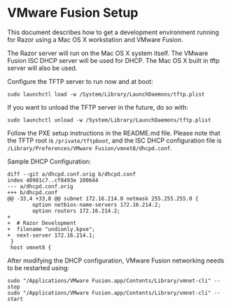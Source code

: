 # VMware Fusion Setup

This document describes how to get a development environment running for Razor
using a Mac OS X workstation and VMware Fusion.

The Razor server will run on the Mac OS X system itself.  The VMware Fusion ISC
DHCP server will be used for DHCP.  The Mac OS X built in tftp server will also
be used.

Configure the TFTP server to run now and at boot:

    sudo launchctl load -w /System/Library/LaunchDaemons/tftp.plist

If you want to unload the TFTP server in the future, do so with:

    sudo launchctl unload -w /System/Library/LaunchDaemons/tftp.plist

Follow the PXE setup instructions in the README.md file.  Please note that the
TFTP root is `/private/tftpboot`, and the ISC DHCP configuration file is
`/Library/Preferences/VMware Fusion/vmnet8/dhcpd.conf`.

Sample DHCP Configuration:

    diff --git a/dhcpd.conf.orig b/dhcpd.conf
    index 40981c7..cf8493e 100644
    --- a/dhcpd.conf.orig
    +++ b/dhcpd.conf
    @@ -33,4 +33,8 @@ subnet 172.16.214.0 netmask 255.255.255.0 {
            option netbios-name-servers 172.16.214.2;
            option routers 172.16.214.2;
    +
    +  # Razor Development
    +  filename "undionly.kpxe";
    +  next-server 172.16.214.1;
     }
     host vmnet8 {

After modifying the DHCP configuration, VMware Fusion networking needs to be restarted using:

    sudo "/Applications/VMware Fusion.app/Contents/Library/vmnet-cli" --stop
    sudo "/Applications/VMware Fusion.app/Contents/Library/vmnet-cli" --start
